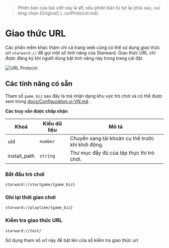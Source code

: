 > Phiên bản của bài viết này là **v1**, nếu phiên bản bị tụt lại phía sau, vui lòng chọn [Original] (../urlProtocol.md).

# Giao thức URL

Các phần mềm khác thậm chí cả trang web cũng có thể sử dụng giao thức url `starward://` để gọi một số tính năng của Starward. Giao thức URL chỉ được đăng ký khi người dùng bật tính năng này trong trang cài đặt.

![URL Protocol](https://user-images.githubusercontent.com/88989555/278791338-1b516f5d-95dd-42a1-b620-ec0bc9e2f421.png)

## Các tính năng có sẵn

Tham số `game_biz` sau đây là mã nhận dạng khu vực trò chơi và có thể được xem trong [docs/Configuration.vi-VN.md](./docs/Configuration.vi-VN.md#game-regions) .

**Các truy vấn được chấp nhận**

| Khoá         | Kiểu dữ liệu | Mô tả                                             |
| ------------ | ------------ | ------------------------------------------------- |
| uid          | `number`     | Chuyển sang tài khoản cụ thể trước khi khởi động. |
| install_path | `string`     | Thư mục đầy đủ của tệp thực thi trò chơi.         |

### Bắt đầu trò chơi

```
starward://startgame/{game_biz}
```

### Ghi lại thời gian chơi

```
starward://playtime/{game_biz}
```

### Kiểm tra giao thức URL

```
starward://test/
```
Sử dụng tham số url này để bật lên cửa sổ kiểm tra giao thức url
